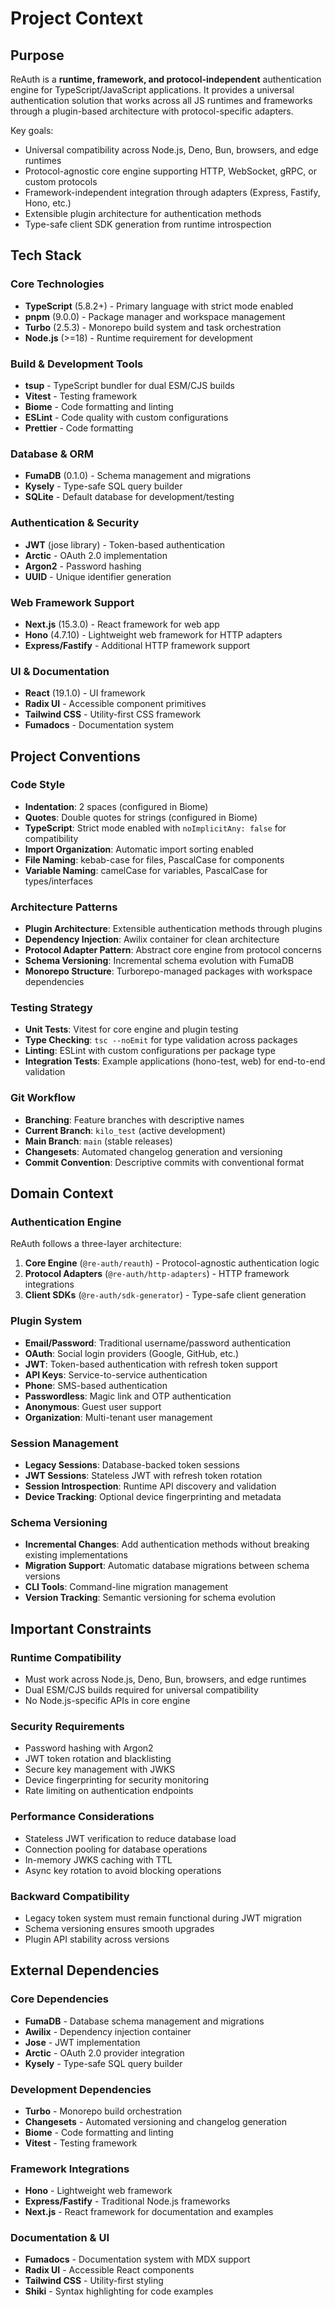 # Project Context

## Purpose

ReAuth is a **runtime, framework, and protocol-independent** authentication engine for TypeScript/JavaScript applications. It provides a universal authentication solution that works across all JS runtimes and frameworks through a plugin-based architecture with protocol-specific adapters.

Key goals:

- Universal compatibility across Node.js, Deno, Bun, browsers, and edge runtimes
- Protocol-agnostic core engine supporting HTTP, WebSocket, gRPC, or custom protocols
- Framework-independent integration through adapters (Express, Fastify, Hono, etc.)
- Extensible plugin architecture for authentication methods
- Type-safe client SDK generation from runtime introspection

## Tech Stack

### Core Technologies

- **TypeScript** (5.8.2+) - Primary language with strict mode enabled
- **pnpm** (9.0.0) - Package manager and workspace management
- **Turbo** (2.5.3) - Monorepo build system and task orchestration
- **Node.js** (>=18) - Runtime requirement for development

### Build & Development Tools

- **tsup** - TypeScript bundler for dual ESM/CJS builds
- **Vitest** - Testing framework
- **Biome** - Code formatting and linting
- **ESLint** - Code quality with custom configurations
- **Prettier** - Code formatting

### Database & ORM

- **FumaDB** (0.1.0) - Schema management and migrations
- **Kysely** - Type-safe SQL query builder
- **SQLite** - Default database for development/testing

### Authentication & Security

- **JWT** (jose library) - Token-based authentication
- **Arctic** - OAuth 2.0 implementation
- **Argon2** - Password hashing
- **UUID** - Unique identifier generation

### Web Framework Support

- **Next.js** (15.3.0) - React framework for web app
- **Hono** (4.7.10) - Lightweight web framework for HTTP adapters
- **Express/Fastify** - Additional HTTP framework support

### UI & Documentation

- **React** (19.1.0) - UI framework
- **Radix UI** - Accessible component primitives
- **Tailwind CSS** - Utility-first CSS framework
- **Fumadocs** - Documentation system

## Project Conventions

### Code Style

- **Indentation**: 2 spaces (configured in Biome)
- **Quotes**: Double quotes for strings (configured in Biome)
- **TypeScript**: Strict mode enabled with `noImplicitAny: false` for compatibility
- **Import Organization**: Automatic import sorting enabled
- **File Naming**: kebab-case for files, PascalCase for components
- **Variable Naming**: camelCase for variables, PascalCase for types/interfaces

### Architecture Patterns

- **Plugin Architecture**: Extensible authentication methods through plugins
- **Dependency Injection**: Awilix container for clean architecture
- **Protocol Adapter Pattern**: Abstract core engine from protocol concerns
- **Schema Versioning**: Incremental schema evolution with FumaDB
- **Monorepo Structure**: Turborepo-managed packages with workspace dependencies

### Testing Strategy

- **Unit Tests**: Vitest for core engine and plugin testing
- **Type Checking**: `tsc --noEmit` for type validation across packages
- **Linting**: ESLint with custom configurations per package type
- **Integration Tests**: Example applications (hono-test, web) for end-to-end validation

### Git Workflow

- **Branching**: Feature branches with descriptive names
- **Current Branch**: `kilo_test` (active development)
- **Main Branch**: `main` (stable releases)
- **Changesets**: Automated changelog generation and versioning
- **Commit Convention**: Descriptive commits with conventional format

## Domain Context

### Authentication Engine

ReAuth follows a three-layer architecture:

1. **Core Engine** (`@re-auth/reauth`) - Protocol-agnostic authentication logic
2. **Protocol Adapters** (`@re-auth/http-adapters`) - HTTP framework integrations
3. **Client SDKs** (`@re-auth/sdk-generator`) - Type-safe client generation

### Plugin System

- **Email/Password**: Traditional username/password authentication
- **OAuth**: Social login providers (Google, GitHub, etc.)
- **JWT**: Token-based authentication with refresh token support
- **API Keys**: Service-to-service authentication
- **Phone**: SMS-based authentication
- **Passwordless**: Magic link and OTP authentication
- **Anonymous**: Guest user support
- **Organization**: Multi-tenant user management

### Session Management

- **Legacy Sessions**: Database-backed token sessions
- **JWT Sessions**: Stateless JWT with refresh token rotation
- **Session Introspection**: Runtime API discovery and validation
- **Device Tracking**: Optional device fingerprinting and metadata

### Schema Versioning

- **Incremental Changes**: Add authentication methods without breaking existing implementations
- **Migration Support**: Automatic database migrations between schema versions
- **CLI Tools**: Command-line migration management
- **Version Tracking**: Semantic versioning for schema evolution

## Important Constraints

### Runtime Compatibility

- Must work across Node.js, Deno, Bun, browsers, and edge runtimes
- Dual ESM/CJS builds required for universal compatibility
- No Node.js-specific APIs in core engine

### Security Requirements

- Password hashing with Argon2
- JWT token rotation and blacklisting
- Secure key management with JWKS
- Device fingerprinting for security monitoring
- Rate limiting on authentication endpoints

### Performance Considerations

- Stateless JWT verification to reduce database load
- Connection pooling for database operations
- In-memory JWKS caching with TTL
- Async key rotation to avoid blocking operations

### Backward Compatibility

- Legacy token system must remain functional during JWT migration
- Schema versioning ensures smooth upgrades
- Plugin API stability across versions

## External Dependencies

### Core Dependencies

- **FumaDB** - Database schema management and migrations
- **Awilix** - Dependency injection container
- **Jose** - JWT implementation
- **Arctic** - OAuth 2.0 provider integration
- **Kysely** - Type-safe SQL query builder

### Development Dependencies

- **Turbo** - Monorepo build orchestration
- **Changesets** - Automated versioning and changelog generation
- **Biome** - Code formatting and linting
- **Vitest** - Testing framework

### Framework Integrations

- **Hono** - Lightweight web framework
- **Express/Fastify** - Traditional Node.js frameworks
- **Next.js** - React framework for documentation and examples

### Documentation & UI

- **Fumadocs** - Documentation system with MDX support
- **Radix UI** - Accessible React components
- **Tailwind CSS** - Utility-first styling
- **Shiki** - Syntax highlighting for code examples
